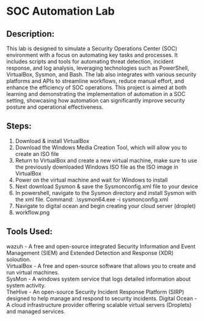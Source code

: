 # SOC Automation Lab

Description:
------------
This lab is designed to simulate a Security Operations Center (SOC) environment with a focus on automating key tasks and processes. It includes scripts and tools for automating threat detection, incident response, and log analysis, leveraging technologies such as PowerShell, VirtualBox, Sysmon, and Bash. The lab also integrates with various security platforms and APIs to streamline workflows, reduce manual effort, and enhance the efficiency of SOC operations. This project is aimed at both learning and demonstrating the implementation of automation in a SOC setting, showcasing how automation can significantly improve security posture and operational effectiveness.



Steps:
-------
1. Download & install VirtualBox
2. Download the Windows Media Creation Tool, which will allow you to create an ISO file
3. Return to VirtualBox and create a new virtual machine, make sure to use the previously downloaded Windows ISO file as the ISO image in VirtualBox
4. Power on the virtual machine and wait for Windows to install
5. Next download Sysmon & save the Sysmonconfig.xml file to your device
6. In powershell, navigate to the Sysmon directory and install Sysmon with the xml file. Command: .\sysmon64.exe -i sysmonconfig.xml
7. Navigate to digital ocean and begin creating your cloud server (droplet)
8. workflow.png

Tools Used:
----------
wazuh - A free and open-source integrated Security Information and Event Management (SIEM) and Extended Detection and Response (XDR) soloution.  
VirtualBox - A free and open-source software that allows you to create and run virtual machines.  
SysMon - A windows system service that logs detailed information about system activity.  
TheHive - An open-source Security Incident Response Platform (SIRP) designed to help manage and respond to security incidents. 
Digital Ocean - A cloud infrastructure provider offering scalable virtual servers (Droplets) and managed services.
